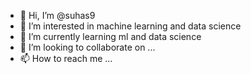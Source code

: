- 👋 Hi, I’m @suhas9
- 👀 I’m interested in machine learning and data science
- 🌱 I’m currently learning ml and data science
- 💞️ I’m looking to collaborate on ...
- 📫 How to reach me ...

<!---
suhas9/suhas9 is a ✨ special ✨ repository because its `README.md` (this file) appears on your GitHub profile.
You can click the Preview link to take a look at your changes.
--->

